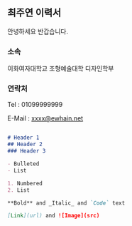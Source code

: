 ## 최주연 이력서

안녕하세요 반갑습니다.

### 소속

이화여자대학교 조형예술대학 디자인학부

### 연락처

Tel : 01099999999

E-Mail : xxxx@ewhain.net

```markdown

# Header 1
## Header 2
### Header 3

- Bulleted
- List

1. Numbered
2. List

**Bold** and _Italic_ and `Code` text

[Link](url) and ![Image](src)
